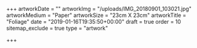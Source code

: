+++
artworkDate = ""
artworkImg = "/uploads/IMG_20180901_103021.jpg"
artworkMedium = "Paper"
artworkSize = "23cm X 23cm"
artworkTitle = "Foliage"
date = "2019-01-16T19:35:50+00:00"
draft = true
order = 10
sitemap_exclude = true
type = "artwork"

+++
